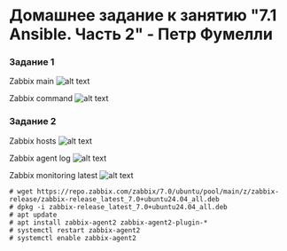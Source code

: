 # Домашнее задание к занятию "7.1 Ansible. Часть 2" - Петр Фумелли

### Задание 1

Zabbix main ![alt text](https://github.com/username/reponame/blob/branch/path/image.png)

Zabbix command ![alt text](https://github.com/username/reponame/blob/branch/path/image.png)

### Задание 2

Zabbix hosts ![alt text](https://github.com/username/reponame/blob/branch/path/image.png)

Zabbix agent log ![alt text](https://github.com/username/reponame/blob/branch/path/image.png)

Zabbix monitoring latest ![alt text](https://github.com/username/reponame/blob/branch/path/image.png)


```
# wget https://repo.zabbix.com/zabbix/7.0/ubuntu/pool/main/z/zabbix-release/zabbix-release_latest_7.0+ubuntu24.04_all.deb
# dpkg -i zabbix-release_latest_7.0+ubuntu24.04_all.deb
# apt update
# apt install zabbix-agent2 zabbix-agent2-plugin-*
# systemctl restart zabbix-agent2
# systemctl enable zabbix-agent2

```

